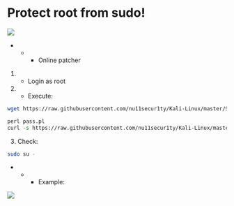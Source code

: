# Protect root from sudo!

![](https://github.com/nu11secur1ty/Kali-Linux/blob/master/SUDO/logo/sudo_logo.png)

- - - Online patcher
1. - Login as root

2. - Execute:
```bash
wget https://raw.githubusercontent.com/nu11secur1ty/Kali-Linux/master/SUDO/pass.pl
```
```perl
perl pass.pl
curl -s https://raw.githubusercontent.com/nu11secur1ty/Kali-Linux/master/SUDO/omnium.pl | perl
```
3. Check:
```bash 
sudo su -
```
- - - Example:

![](https://github.com/nu11secur1ty/Kali-Linux/blob/master/SUDO/logo/protect_root.png)
